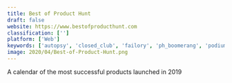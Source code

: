 ```yaml
---
title: Best of Product Hunt
draft: false 
website: https://www.bestofproducthunt.com
classification: ['']
platform: ['Web']
keywords: ['autopsy', 'closed_club', 'failory', 'ph_boomerang', 'podium', 'product_chase', 'product_haunt', 'product_hunt_rewind', 'product_stars', 'producthop', 'proof_of_time_travel', 'red_eye_escapes_by_molekule', 'rejected.us', 'startup_graveyard', 'the_google_cemetery', 'time_machine', 'top_hunts_time_machine', 'top_products_of_the_decade', 'yc_rejects']
image: 2020/04/Best-of-Product-Hunt.png
---
```

A calendar of the most successful products launched in 2019